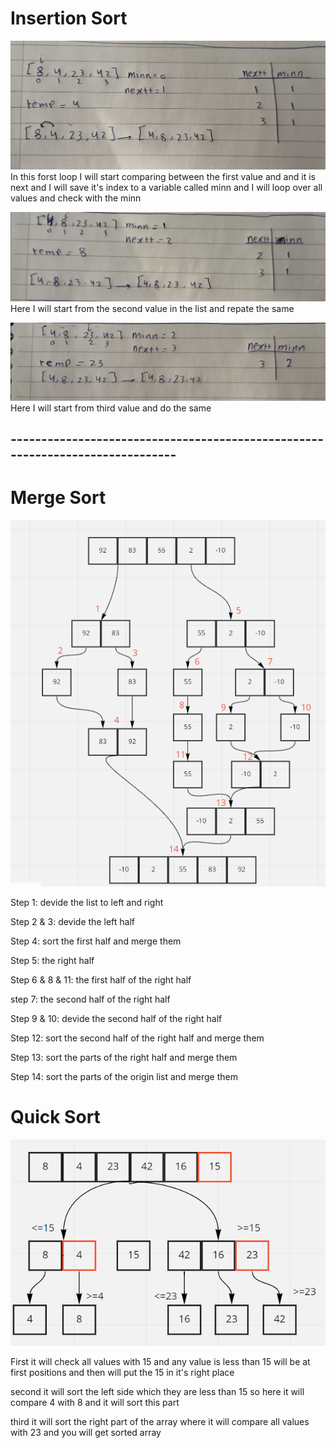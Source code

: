 # Insertion Sort
![image](assets/IMG_20210103_154518.jpg)
In this forst loop I will start comparing between the first value and and it is next and I will save it's index to a variable called minn and I will loop over all values and check with the minn 

![image](assets/IMG_20210103_154554.jpg)
Here I will start from the second value in the list and repate the same

![image](assets/IMG_20210103_154626.jpg)
Here I will start from third value and do the same
## ------------------------------------------------------------------------------

# Merge Sort
![image](assets/merge-sort.PNG)

Step 1: devide the list to left and right 

Step 2 & 3: devide the left half 

Step 4: sort the first half and merge them

Step 5: the right half

Step 6 & 8 & 11: the first half of the right half

step 7: the second half of the right half

Step 9 & 10: devide the second half of the right half

Step 12: sort the second half of the right half and merge them  

Step 13: sort the parts of the right half and merge them

Step 14: sort the parts of the origin list and merge them





# Quick Sort
![image](assets/quick-sort.PNG)

First it will check all values with 15 and any value is less than 15 will be at first positions and then will put the 15 in it's right place

second it will sort the left side which they are less than 15 so here it will compare 4 with 8 and it will sort this part

third it will sort the right part of the array where it will compare all values with 23 and you will get sorted array